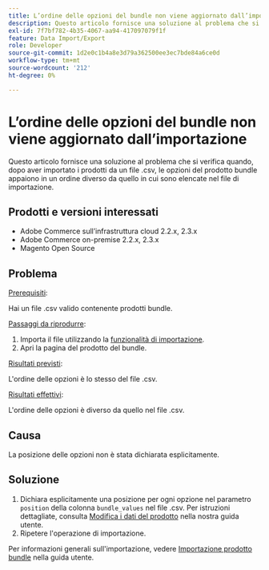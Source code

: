 ```yaml
---
title: L’ordine delle opzioni del bundle non viene aggiornato dall’importazione
description: Questo articolo fornisce una soluzione al problema che si verifica quando, dopo aver importato i prodotti da un file .csv, le opzioni del prodotto bundle appaiono in un ordine diverso da quello in cui sono elencate nel file di importazione.
exl-id: 7f7bf782-4b35-4067-aa94-417097079f1f
feature: Data Import/Export
role: Developer
source-git-commit: 1d2e0c1b4a8e3d79a362500ee3ec7bde84a6ce0d
workflow-type: tm+mt
source-wordcount: '212'
ht-degree: 0%

---
```


# L’ordine delle opzioni del bundle non viene aggiornato dall’importazione

Questo articolo fornisce una soluzione al problema che si verifica quando, dopo aver importato i prodotti da un file .csv, le opzioni del prodotto bundle appaiono in un ordine diverso da quello in cui sono elencate nel file di importazione.

## Prodotti e versioni interessati

* Adobe Commerce sull’infrastruttura cloud 2.2.x, 2.3.x
* Adobe Commerce on-premise 2.2.x, 2.3.x
* Magento Open Source

## Problema

<u>Prerequisiti</u>:

Hai un file .csv valido contenente prodotti bundle.

<u>Passaggi da riprodurre</u>:

1. Importa il file utilizzando la [funzionalità di importazione](https://docs.magento.com/m2/ee/user_guide/system/data-import.html).
1. Apri la pagina del prodotto del bundle.

<u>Risultati previsti</u>:

L&#39;ordine delle opzioni è lo stesso del file .csv.

<u>Risultati effettivi</u>:

L&#39;ordine delle opzioni è diverso da quello nel file .csv.

## Causa

La posizione delle opzioni non è stata dichiarata esplicitamente.

## Soluzione

1. Dichiara esplicitamente una posizione per ogni opzione nel parametro `position` della colonna `bundle_values` nel file .csv. Per istruzioni dettagliate, consulta [Modifica i dati del prodotto](https://docs.magento.com/m2/ee/user_guide/system/data-transfer-bundle-products.html#method-2-edit-the-product-data) nella nostra guida utente.
1. Ripetere l&#39;operazione di importazione.

Per informazioni generali sull&#39;importazione, vedere [Importazione prodotto bundle](https://docs.magento.com/m2/ee/user_guide/system/data-transfer-bundle-products.html) nella guida utente.
